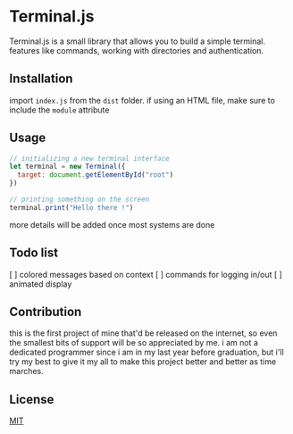 
# Terminal.js

Terminal.js is a small library that allows you to build a simple terminal. features like commands, working with directories and authentication.

## Installation

import `index.js` from the `dist` folder. if using an HTML file, make sure to include the `module` attribute

## Usage

```js
// initializing a new terminal interface
let terminal = new Terminal({
  target: document.getElementById("root")
})

// printing something on the screen
terminal.print("Hello there !")
```

more details will be added once most systems are done

## Todo list
[ ] colored messages based on context
[ ] commands for logging in/out
[ ] animated display

## Contribution
this is the first project of mine that'd be released on the internet, so even the smallest bits of support will be so appreciated by me. i am not a dedicated programmer since i am in my last year before graduation, but i'll try my best to give it my all to make this project better and better as time marches.

## License

[MIT](LICENSE)